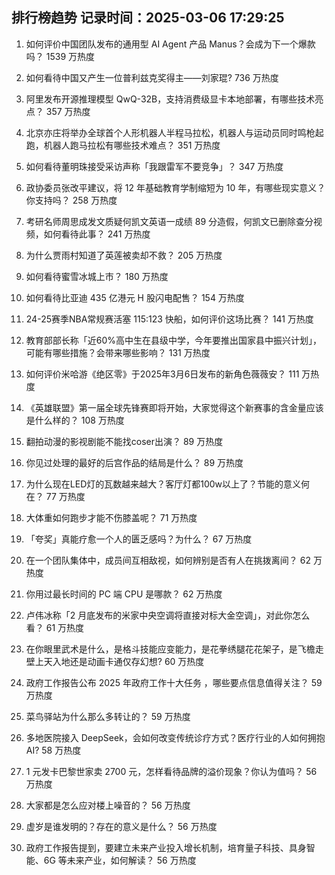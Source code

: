 
## 排行榜趋势 记录时间：2025-03-06 17:29:25
  
  1. 如何评价中国团队发布的通用型 AI Agent 产品 Manus？会成为下一个爆款吗？ 1539 万热度
    
  2. 如何看待中国又产生一位普利兹克奖得主——刘家琨? 736 万热度
    
  3. 阿里发布开源推理模型 QwQ-32B，支持消费级显卡本地部署，有哪些技术亮点？ 357 万热度
    
  4. 北京亦庄将举办全球首个人形机器人半程马拉松，机器人与运动员同时鸣枪起跑，机器人跑马拉松有哪些技术难点？ 351 万热度
    
  5. 如何看待董明珠接受采访声称「我跟雷军不要竞争」？ 347 万热度
    
  6. 政协委员张改平建议，将 12 年基础教育学制缩短为 10 年，有哪些现实意义？你支持吗？ 258 万热度
    
  7. 考研名师周思成发文质疑何凯文英语一成绩 89 分造假，何凯文已删除查分视频，如何看待此事？ 241 万热度
    
  8. 为什么贾雨村知道了英莲被卖却不救？ 205 万热度
    
  9. 如何看待蜜雪冰城上市？ 180 万热度
    
  10. 如何看待比亚迪 435 亿港元 H 股闪电配售？ 154 万热度
    
  11. 24-25赛季NBA常规赛活塞 115:123 快船，如何评价这场比赛？ 141 万热度
    
  12. 教育部部长称「近60%高中生在县级中学，今年要推出国家县中振兴计划」，可能有哪些措施？会带来哪些影响？ 131 万热度
    
  13. 如何评价米哈游《绝区零》于2025年3月6日发布的新角色薇薇安？ 111 万热度
    
  14. 《英雄联盟》第一届全球先锋赛即将开始，大家觉得这个新赛事的含金量应该是什么样的？ 108 万热度
    
  15. 翻拍动漫的影视剧能不能找coser出演？ 89 万热度
    
  16. 你见过处理的最好的后宫作品的结局是什么？ 89 万热度
    
  17. 为什么现在LED灯的瓦数越来越大？客厅灯都100w以上了？节能的意义何在？ 77 万热度
    
  18. 大体重如何跑步才能不伤膝盖呢？ 71 万热度
    
  19. 「夸奖」真能疗愈一个人的匮乏感吗？为什么？ 67 万热度
    
  20. 在一个团队集体中，成员间互相敌视，如何辨别是否有人在挑拨离间？ 62 万热度
    
  21. 你用过最长时间的 PC 端 CPU 是哪款？ 62 万热度
    
  22. 卢伟冰称「2 月底发布的米家中央空调将直接对标大金空调」，对此你怎么看？ 61 万热度
    
  23. 在你眼里武术是什么，是格斗技能应变能力，是花拳绣腿花花架子，是飞檐走壁上天入地还是动画卡通仅存幻想? 60 万热度
    
  24. 政府工作报告公布 2025 年政府工作十大任务 ，哪些要点信息值得关注？ 59 万热度
    
  25. 菜鸟驿站为什么那么多转让的？ 59 万热度
    
  26. 多地医院接入 DeepSeek，会如何改变传统诊疗方式？医疗行业的人如何拥抱 AI? 58 万热度
    
  27. 1 元发卡巴黎世家卖 2700 元，怎样看待品牌的溢价现象？你认为值吗？ 56 万热度
    
  28. 大家都是怎么应对楼上噪音的？ 56 万热度
    
  29. 虚岁是谁发明的？存在的意义是什么？ 56 万热度
    
  30. 政府工作报告提到，要建立未来产业投入增长机制，培育量子科技、具身智能、6G 等未来产业，如何解读？ 56 万热度
    